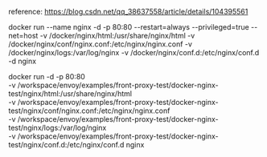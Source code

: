 

reference: https://blog.csdn.net/qq_38637558/article/details/104395561

docker run --name nginx -d -p 80:80 --restart=always --privileged=true --net=host -v /docker/nginx/html:/usr/share/nginx/html -v /docker/nginx/conf/nginx.conf:/etc/nginx/nginx.conf  -v /docker/nginx/logs:/var/log/nginx -v /docker/nginx/conf.d:/etc/nginx/conf.d -d nginx

docker run  -d -p 80:80  \
  -v /workspace/envoy/examples/front-proxy-test/docker-nginx-test/nginx/html:/usr/share/nginx/html \
  -v /workspace/envoy/examples/front-proxy-test/docker-nginx-test/nginx/conf/nginx.conf:/etc/nginx/nginx.conf  \
  -v /workspace/envoy/examples/front-proxy-test/docker-nginx-test/nginx/logs:/var/log/nginx \
  -v /workspace/envoy/examples/front-proxy-test/docker-nginx-test/nginx/conf.d:/etc/nginx/conf.d  nginx
